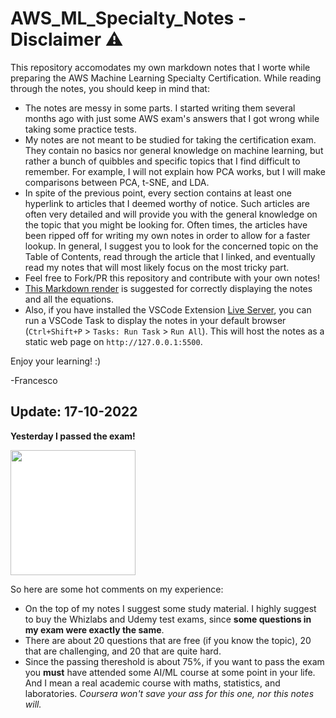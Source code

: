 # AWS_ML_Specialty_Notes - Disclaimer ⚠️
This repository accomodates my own markdown notes that I worte while preparing the AWS Machine Learning Specialty Certification.
While reading through the notes, you should keep in mind that:

* The notes are messy in some parts. I started writing them several months ago with just some AWS exam's answers that I got wrong while taking some practice tests.
* My notes are not meant to be studied for taking the certification exam. They contain no basics nor general knowledge on machine learning, but rather a bunch of quibbles and specific topics that I find difficult to remember. For example, I will not explain how PCA works, but I will make comparisons between PCA, t-SNE, and LDA.
* In spite of the previous point, every section contains at least one hyperlink to articles that I deemed worthy of notice. Such articles are often very detailed and will provide you with the general knowledge on the topic that you might be looking for. Often times, the articles have been ripped off for writing my own notes in order to allow for a faster lookup.
In general, I suggest you to look for the concerned topic on the Table of Contents, read through the article that I linked, and eventually read my notes that will most likely focus on the most tricky part.
* Feel free to Fork/PR this repository and contribute with your own notes!
* [This Markdown render](https://marketplace.visualstudio.com/items?itemName=yzhang.markdown-all-in-one) is suggested for correctly displaying the notes and all the equations.
* Also, if you have installed the VSCode Extension [Live Server](https://marketplace.visualstudio.com/items?itemName=ritwickdey.LiveServer), you can run a VSCode Task to display the notes in your default browser (`Ctrl+Shift+P` > `Tasks: Run Task` > `Run All`). This will host the notes as a static web page on `http://127.0.0.1:5500`. 

Enjoy your learning! :)

-Francesco


## Update: 17-10-2022

**Yesterday I passed the exam!**

<img style="background-color:#ffff; text-align:center;" width="200" src="https://images.credly.com/size/220x220/images/778bde6c-ad1c-4312-ac33-2fa40d50a147/image.png" />

So here are some hot comments on my experience:
* On the top of my notes I suggest some study material. I highly suggest to buy the Whizlabs and Udemy test exams, since **some questions in my exam were exactly the same**.
* There are about 20 questions that are free (if you know the topic), 20 that are challenging, and 20 that are quite hard.
* Since the passing thereshold is about 75%, if you want to pass the exam you **must** have attended some AI/ML course at some point in your life. And I mean a real academic course with maths, statistics, and laboratories. *Coursera won't save your ass for this one, nor this notes will.*

